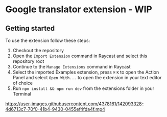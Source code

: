 
# Google translator extension - WIP

## Getting started

To use the extension follow these steps:
1. Checkout the repository
2. Open the `Import Extension` command in Raycast and select this repository root
3. Continue to the `Manage Extensions` command in Raycast
4. Select the imported Examples extension, press `⌘` `K` to open the Action Panel and select `Open With...` to open the extension in your text editor of choice
5. Run `npm install && npm run dev` from the extensions folder in your Terminal

https://user-images.githubusercontent.com/4378161/142093328-4d6713c7-70f0-41b4-9430-0455ef4fda4f.mp4
